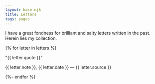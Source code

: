 ```yaml
--- 
layout: base.njk
title: Letters
tags: pages
---
```


I have a great fondness for brilliant and salty letters written in the past. Herein lies my collection.

{% for letter in letters %}
<p class="quote">"{{ letter.quote }}"</p><p> <span class="meta-text">{{ letter.note }}, {{ letter.date }} — {{ letter.source }}</span></p>
{%- endfor %}

